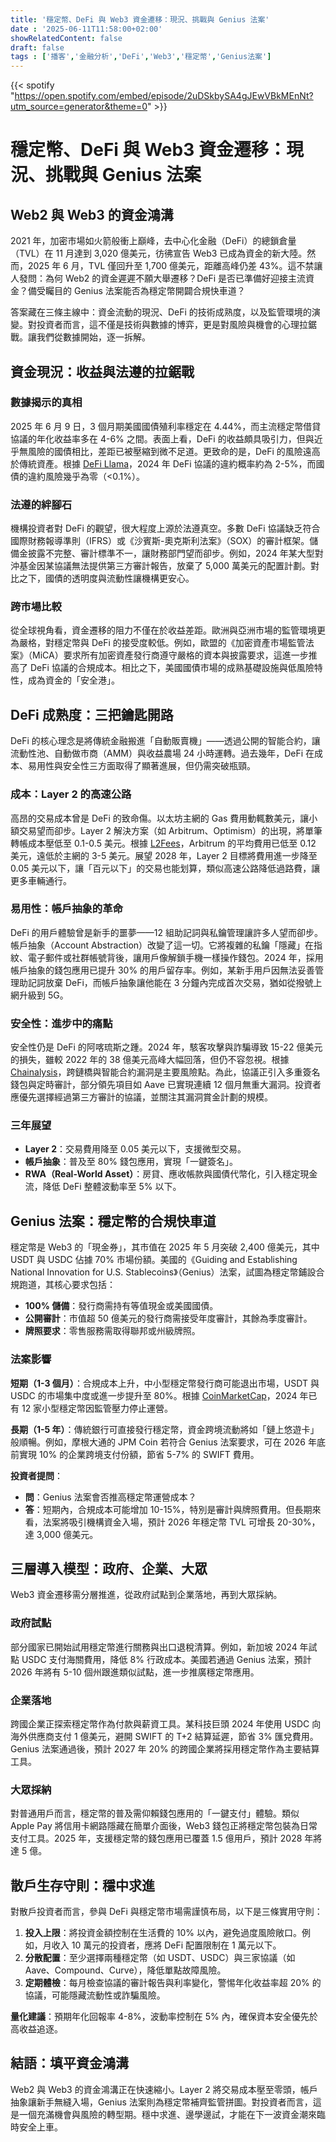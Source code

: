 ```yaml
---
title: '穩定幣、DeFi 與 Web3 資金遷移：現況、挑戰與 Genius 法案'
date : '2025-06-11T11:58:00+02:00'
showRelatedContent: false
draft: false
tags : ['播客','金融分析','DeFi','Web3','穩定幣','Genius法案']
---
```

{{< spotify "https://open.spotify.com/embed/episode/2uDSkbySA4gJEwVBkMEnNt?utm_source=generator&theme=0" >}}


# 穩定幣、DeFi 與 Web3 資金遷移：現況、挑戰與 Genius 法案

## Web2 與 Web3 的資金鴻溝

2021 年，加密市場如火箭般衝上巔峰，去中心化金融（DeFi）的總鎖倉量（TVL）在 11 月達到 3,020 億美元，彷彿宣告 Web3 已成為資金的新大陸。然而，2025 年 6 月，TVL 僅回升至 1,700 億美元，距離高峰仍差 43%。這不禁讓人發問：為何 Web2 的資金遲遲不願大舉遷移？DeFi 是否已準備好迎接主流資金？備受矚目的 Genius 法案能否為穩定幣開闢合規快車道？

答案藏在三條主線中：資金流動的現況、DeFi 的技術成熟度，以及監管環境的演變。對投資者而言，這不僅是技術與數據的博弈，更是對風險與機會的心理拉鋸戰。讓我們從數據開始，逐一拆解。

## 資金現況：收益與法遵的拉鋸戰

### 數據揭示的真相

2025 年 6 月 9 日，3 個月期美國國債殖利率穩定在 4.44%，而主流穩定幣借貸協議的年化收益率多在 4-6% 之間。表面上看，DeFi 的收益頗具吸引力，但與近乎無風險的國債相比，差距已被壓縮到微不足道。更致命的是，DeFi 的風險遠高於傳統資產。根據 [DeFi Llama](https://defillama.com/)，2024 年 DeFi 協議的違約概率約為 2-5%，而國債的違約風險幾乎為零（<0.1%）。

### 法遵的絆腳石

機構投資者對 DeFi 的觀望，很大程度上源於法遵真空。多數 DeFi 協議缺乏符合國際財務報導準則（IFRS）或《沙賓斯-奧克斯利法案》（SOX）的審計框架。儲備金披露不完整、審計標準不一，讓財務部門望而卻步。例如，2024 年某大型對沖基金因某協議無法提供第三方審計報告，放棄了 5,000 萬美元的配置計劃。對比之下，國債的透明度與流動性讓機構更安心。

### 跨市場比較

從全球視角看，資金遷移的阻力不僅在於收益差距。歐洲與亞洲市場的監管環境更為嚴格，對穩定幣與 DeFi 的接受度較低。例如，歐盟的《加密資產市場監管法案》（MiCA）要求所有加密資產發行商遵守嚴格的資本與披露要求，這進一步推高了 DeFi 協議的合規成本。相比之下，美國國債市場的成熟基礎設施與低風險特性，成為資金的「安全港」。

## DeFi 成熟度：三把鑰匙開路

DeFi 的核心理念是將傳統金融搬進「自動販賣機」——透過公開的智能合約，讓流動性池、自動做市商（AMM）與收益農場 24 小時運轉。過去幾年，DeFi 在成本、易用性與安全性三方面取得了顯著進展，但仍需突破瓶頸。

### 成本：Layer 2 的高速公路

高昂的交易成本曾是 DeFi 的致命傷。以太坊主網的 Gas 費用動輒數美元，讓小額交易望而卻步。Layer 2 解決方案（如 Arbitrum、Optimism）的出現，將單筆轉帳成本壓低至 0.1-0.5 美元。根據 [L2Fees](https://l2fees.info/)，Arbitrum 的平均費用已低至 0.12 美元，遠低於主網的 3-5 美元。展望 2028 年，Layer 2 目標將費用進一步降至 0.05 美元以下，讓「百元以下」的交易也能划算，類似高速公路降低過路費，讓更多車輛通行。

### 易用性：帳戶抽象的革命

DeFi 的用戶體驗曾是新手的噩夢——12 組助記詞與私鑰管理讓許多人望而卻步。帳戶抽象（Account Abstraction）改變了這一切。它將複雜的私鑰「隱藏」在指紋、電子郵件或社群帳號背後，讓用戶像解鎖手機一樣操作錢包。2024 年，採用帳戶抽象的錢包應用已提升 30% 的用戶留存率。例如，某新手用戶因無法妥善管理助記詞放棄 DeFi，而帳戶抽象讓他能在 3 分鐘內完成首次交易，猶如從撥號上網升級到 5G。

### 安全性：進步中的痛點

安全性仍是 DeFi 的阿喀琉斯之踵。2024 年，駭客攻擊與詐騙導致 15-22 億美元的損失，雖較 2022 年的 38 億美元高峰大幅回落，但仍不容忽視。根據 [Chainalysis](https://www.chainalysis.com/)，跨鏈橋與智能合約漏洞是主要風險點。為此，協議正引入多重簽名錢包與定時審計，部分領先項目如 Aave 已實現連續 12 個月無重大漏洞。投資者應優先選擇經過第三方審計的協議，並關注其漏洞賞金計劃的規模。

### 三年展望

- **Layer 2**：交易費用降至 0.05 美元以下，支援微型交易。
- **帳戶抽象**：普及至 80% 錢包應用，實現「一鍵簽名」。
- **RWA（Real-World Asset）**：房貸、應收帳款與國債代幣化，引入穩定現金流，降低 DeFi 整體波動率至 5% 以下。

## Genius 法案：穩定幣的合規快車道

穩定幣是 Web3 的「現金券」，其市值在 2025 年 5 月突破 2,400 億美元，其中 USDT 與 USDC 佔據 70% 市場份額。美國的《Guiding and Establishing National Innovation for U.S. Stablecoins》（Genius）法案，試圖為穩定幣鋪設合規跑道，其核心要求包括：

- **100% 儲備**：發行商需持有等值現金或美國國債。
- **公開審計**：市值超 50 億美元的發行商需接受年度審計，其餘為季度審計。
- **牌照要求**：零售服務需取得聯邦或州級牌照。

### 法案影響

**短期（1-3 個月）**：合規成本上升，中小型穩定幣發行商可能退出市場，USDT 與 USDC 的市場集中度或進一步提升至 80%。根據 [CoinMarketCap](https://coinmarketcap.com/)，2024 年已有 12 家小型穩定幣因監管壓力停止運營。

**長期（1-5 年）**：傳統銀行可直接發行穩定幣，資金跨境流動將如「鏈上悠遊卡」般順暢。例如，摩根大通的 JPM Coin 若符合 Genius 法案要求，可在 2026 年底前實現 10% 的企業跨境支付份額，節省 5-7% 的 SWIFT 費用。

**投資者提問**：
- **問**：Genius 法案會否推高穩定幣運營成本？
- **答**：短期內，合規成本可能增加 10-15%，特別是審計與牌照費用。但長期來看，法案將吸引機構資金入場，預計 2026 年穩定幣 TVL 可增長 20-30%，達 3,000 億美元。

## 三層導入模型：政府、企業、大眾

Web3 資金遷移需分層推進，從政府試點到企業落地，再到大眾採納。

### 政府試點

部分國家已開始試用穩定幣進行關務與出口退稅清算。例如，新加坡 2024 年試點 USDC 支付海關費用，降低 8% 行政成本。美國若通過 Genius 法案，預計 2026 年將有 5-10 個州跟進類似試點，進一步推廣穩定幣應用。

### 企業落地

跨國企業正探索穩定幣作為付款與薪資工具。某科技巨頭 2024 年使用 USDC 向海外供應商支付 1 億美元，避開 SWIFT 的 T+2 結算延遲，節省 3% 匯兌費用。Genius 法案通過後，預計 2027 年 20% 的跨國企業將採用穩定幣作為主要結算工具。

### 大眾採納

對普通用戶而言，穩定幣的普及需仰賴錢包應用的「一鍵支付」體驗。類似 Apple Pay 將信用卡網路隱藏在簡單介面後，Web3 錢包正將穩定幣包裝為日常支付工具。2025 年，支援穩定幣的錢包應用已覆蓋 1.5 億用戶，預計 2028 年將達 5 億。

## 散戶生存守則：穩中求進

對散戶投資者而言，參與 DeFi 與穩定幣市場需謹慎布局，以下是三條實用守則：

1. **投入上限**：將投資金額控制在生活費的 10% 以內，避免過度風險敞口。例如，月收入 10 萬元的投資者，應將 DeFi 配置限制在 1 萬元以下。
2. **分散配置**：至少選擇兩種穩定幣（如 USDT、USDC）與三家協議（如 Aave、Compound、Curve），降低單點故障風險。
3. **定期體檢**：每月檢查協議的審計報告與利率變化，警惕年化收益率超 20% 的協議，可能隱藏流動性或詐騙風險。

**量化建議**：預期年化回報率 4-8%，波動率控制在 5% 內，確保資本安全優先於高收益追逐。

## 結語：填平資金鴻溝

Web2 與 Web3 的資金鴻溝正在快速縮小。Layer 2 將交易成本壓至零頭，帳戶抽象讓新手無縫入場，Genius 法案則為穩定幣補齊監管拼圖。對投資者而言，這是一個充滿機會與風險的轉型期。穩中求進、邊學邊試，才能在下一波資金潮來臨時安全上車。